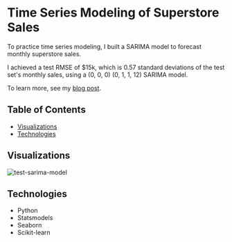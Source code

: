 # Time Series Modeling of Superstore Sales

To practice time series modeling, I built a SARIMA model to forecast monthly superstore sales. 

I achieved a test RMSE of $15k, which is 0.57 standard deviations of the test set's monthly sales, using a (0, 0, 0) (0, 1, 1, 12) SARIMA model. 

To learn more, see my [blog post](https://binhhoang.io/blog/forecasting-monthly-sales/). 

## Table of Contents

* [Visualizations](#visualizations)
* [Technologies](#technologies)

## Visualizations 

![test-sarima-model](https://user-images.githubusercontent.com/62628676/103045150-5d01d200-4551-11eb-8408-a3d171b7c2bc.png)

## Technologies

* Python
* Statsmodels
* Seaborn
* Scikit-learn
